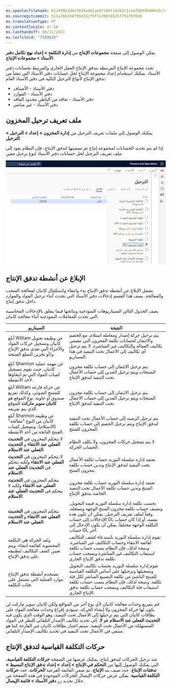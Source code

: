 ```yaml
---
ms.openlocfilehash: b23450b3dbe7929ad42ae07100f34262c1cee790998486d3c3401789bc7a1b2b
ms.sourcegitcommit: 511a76b204f93d23cf9f7a70059525f79170f6bb
ms.translationtype: HT
ms.contentlocale: ar-SA
ms.lasthandoff: 08/11/2021
ms.locfileid: "7103628"
---
```


يمكن الوصول إلى صفحة **مجموعات الإنتاج** من **إدارة التكلفة > إعداد نهج تكامل دفتر الأستاذ > مجموعات الإنتاج**.

تحدد مجموعة الإنتاج المرتبطة بتدفق الإنتاج العمل الجاري والمرتبط بحسابات دفتر الأستاذ. يمكنك استخدام إعداد مجموعة الإنتاج لحل حسابات دفتر الأستاذ التي تنشأ من تدفق الإنتاج لأنواع الترحيل التالية في دفتر الأستاذ العام:

-   دفتر الأستاذ - الأصناف
-   دفتر الأستاذ - الموارد
-   دفتر الأستاذ - تعاقد من الباطن محدود الفاقد
-   دفتر الأستاذ - غير مباشر

## <a name="inventory-posting-profile"></a>ملف تعريف ترحيل المخزون

يمكنك الوصول إلى ملفات تعريف الترحيل من **إدارة المخزون > إعداد > الترحيل > الترحيل**.

إذا لم يتم تحديد الحسابات لمجموعة إنتاج تم تسميتها لتدفق الإنتاج، فإن النظام يعود إلى ملف تعريف الترحيل لحل حسابات دفتر الأستاذ لنوع ترحيل معين.

![لقطة شاشة لعلامة التبويب "إنتاج" في الترحيل.](../media/posting-1.png)

## <a name="report-production-flow-activities"></a>الإبلاغ عن أنشطة تدفق الإنتاج

يشمل الإبلاغ عن أنشطة تدفق الإنتاج بدء وانتقاء واستكمال كانبان لمعالجة السحب والمعالجة. يصف هذا القسم إدخالات دفتر الأستاذ التي تحدث أثناء ترحيل المواد والموارد داخل تدفق إنتاج.

يصف الجدول التالي السيناريوهات النموذجية ونتائجها فيما يتعلق بالإدخالات المحاسبية التي تحدث للمعاملات النموذجية أثناء معالجة كانبان.

| السيناريو | النتيجة|
 | ------------- | ------------- |
 | أبلغ William عن وظيفة تحويل كانبان وتسجيل حركات المواد والأجزاء التي تغذي تدفق الإنتاج و/أو تخزين السلع المنتجة.| يتم ترحيل حركة إصدار ومعاملة استلام، مع الخصم والائتمان لحسابات تكلفة المخزون التي تتضمن تكاليف العمالة والتكاليف غير المباشرة. لا يتم ترحيل أي تكاليف إلى الأعمال تحت التنفيذ في هذا السيناريو.|
 | أبلغ Shannon عن مهمة عملية كانبان، حيث تقوم بتسجيل كميات المواد التي تم انتقاؤها لأحد الأنشطة.| يتم ترحيل الائتمان إلى حساب تكلفة مخزون المنتجات ويتم ترحيل المدين إلى حساب الأعمال تحت التنفيذ لتدفق الإنتاج.|
| أبلغ William عن حركة فارغة للمسح الضوئي، وكذلك تفريغ صندوق أو حاوية. نوع الموقع هو **كانبان سوبر ماركت** للموقع الذي يتم تفريغه.| يتم ترحيل الائتمان إلى حساب تكلفة مخزون المنتجات ويتم ترحيل المدين إلى حساب الأعمال تحت التنفيذ لتدفق الإنتاج.|
| أبلغ Shannon عن وظيفة كانبان من النوع "معالجة" (الاستلام)، وتسجيل كميات المنتج الناتجة من أحد الأنشطة.| يتم ترحيل الرصيد إلى حساب الأعمال تحت التنفيذ لتدفق الإنتاج ويتم ترحيل الخصم إلى حساب تكلفة المخزون للمنتج.|
| لا يتحكم المخزون في **التحديث الفعلي عند الانتقاء** و **التحديث الفعلي عند الاستلام**.| لا يتم تسجيل حركات المخزون، ولا يكلف النظام الحساب الحركة.|
| لا يتحكم المخزون في **التحديث الفعلي عند الانتقاء** ولكنه يتحكم في **التحديث الفعلي عند الاستلام**.| تعتمد إدارة سلسلة التوريد حساب تكلفة الأعمال تحت التنفيذ لتدفق الإنتاج وتدين حساب تكلفة مخزون المنتج.|
| يتحكم المخزون في **التحديث الفعلي عند الانتقاء** ولكنه لا يتحكم في **التحديث الفعلي عند الاستلام**.| تعتمد إدارة سلسلة التوريد حساب تكلفة مخزون المنتج وتدين حساب تكلفة الأعمال تحت التنفيذ الخاصة بتدفق الإنتاج.|
| يتحكم المخزون في **التحديث الفعلي عند الانتقاء** و **التحديث الفعلي عند الاستلام**.| تحسب تكلفة إدارة سلسلة التوريد قيمة التحويل، وتضيف حساب تكلفة مخزون المنتج الوجهة وتسجله. وفقاً لملف تعريف الترحيل، يمكن أن تكون هذه الإدخالات إلى حساب GL نفسه، أو إذا كان حساب التكلفة الوجهة مختلفاً، يمكن أن يكون الإدخال إلى حساب GL آخر. |
| وتُعد الحركة هي التكلفة المحسوبة كقائمة انتقاء، ويتم تعيين كشف التكاليف لتطبيقه على تدفق الإنتاج.| تقوم إدارة سلسلة التوريد باستدعاء كشف التكاليف لقائمة الانتقاء وحساب التكاليف غير المباشرة. ونتيجة لذلك، فإن النظام ينسب حساب تكلفة استيعاب التكاليف غير المباشرة ويسحب حساب تكلفة تدفق الإنتاج الجاري.|
| تستخدم أنشطة تدفق الإنتاج موارد العملية التي تشتمل على فئات التكلفة.| تقوم إدارة سلسلة التوريد بحساب تكاليف التحويل وتسجيلها وترحيلها على أساس التكلفة القياسية للمنتج الناشئ من تكلفة التصنيع المباشر لكل فئة تكلفة. ونتيجة لذلك، فإن النظام ينسب حساب تكلفة استيعاب فئة التكاليف ويسحب حساب تكلفة تدفق الإنتاج الجاري.|

قم بتفريغ وحدات معالجة كانبان لأي نوع آخر من المواقع ولكن كانبان سوبر ماركت لن يكون لها حركة المخزون ولا إنشاء الحركة. سيؤدي إفراغ وحدات معالجة المواد على بطاقات كانبان التي يتم ترحيلها إلى الأعمال تحت التنفيذ، وهو الوقت الذي يكون فيه **التحديث الفعلي عند الاستلام** هو **لا**، إلى تحديد تكاليف الإصدار التلقائي للنظر في المواد المستهلكة من الأعمال تحت التنفيذ. سيتم اعتبار بطاقات كانبان غير الفارغة كما هو متبقي في الأعمال تحت التنفيذ في تحديد تكاليف الإصدار التلقائي.

## <a name="production-flow-standard-cost-transactions"></a>حركات التكلفة القياسية لتدفق الإنتاج

عند ترحيل الحركات لتدفق إنتاج، يمكنك عرضها من الصفحة **حركات التكلفة القياسية**، التي يمكنك الوصول إليها من **التحكم في الإنتاج > إعداد > إعداد تدفق الإنتاج البسيط > تدفقات الإنتاج**. حدد صنف بند **الإنتاج**، ثم ضمن القائمة الفرعية **الحركات**، حدد **حركات التكلفة القياسية**. يمكن عرض حركات الإيصال للحركات الموجودة في هذه الصفحة من خلال تحديد زر **دفتر الأستاذ > قائمة الإيصال**.
